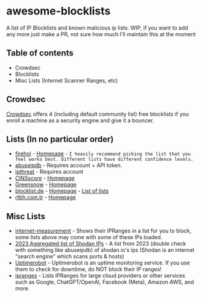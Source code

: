# awesome-blocklists
A list of IP Blocklists and known malicious ip lists.
WIP, if you want to add any more just make a PR, not sure how much I'll maintain this at the moment

## Table of contents
- Crowdsec
- Blocklists
- Misc Lists (Internet Scanner Ranges, etc)

## Crowdsec
[Crowdsec](https://crowdsec.net) offers 4 (including default community list) free blocklists if you enroll a machine as a security engine and give it a bouncer.

## Lists (In no particular order)
- [firehol](https://iplists.firehol.org/) - [Homepage](https://firehol.org/) - `I heavily recommend picking the list that you feel works best. Different lists have different confidence levels.`
- [abuseipdb](https://www.abuseipdb.com/) - Requires account + API token.
- [ipthreat](https://ipthreat.net/lists) - Requires account
- [CINSscore](https://cinsscore.com/list/ci-badguys.txt) - [Homepage](https://cinsscore.com/#list)
- [Greensnow](https://blocklist.greensnow.co/greensnow.txt) - [Homepage](https://www.greensnow.co/)
- [blocklist.de](https://lists.blocklist.de/lists/all.txt) - [Homepage](https://www.blocklist.de/en/index.html) - [List of lists](https://www.blocklist.de/en/export.html)
- [rtbh.com.tr](https://list.rtbh.com.tr/output.txt) - [Homepage](https://list.rtbh.com.tr/)

## Misc Lists
- [internet-measurement](https://internet-measurement.com/#ips) - Shows their IPRanges in a list for you to block, some lists above may come with some of these IPs loaded.
- [2023 Aggregated list of Shodan IPs](https://www.ipfire.org/docs/configuration/firewall/blockshodan) - A list from 2023 (double check with something like abuseipdb) of shodan.io's ips (Shodan is an internet "search engine" which scans ports & hosts)
- [Uptimerobot](https://uptimerobot.com/help/locations/) - Uptimerobot is an uptime monitoring service. If you use them to check for downtime, do NOT block their IP ranges!
- [ipranges](https://github.com/lord-alfred/ipranges) - Lists IPRanges for large cloud providers or other services such as Google, ChatGPT/OpenAI, Facebook (Meta), Amazon AWS, and more.
